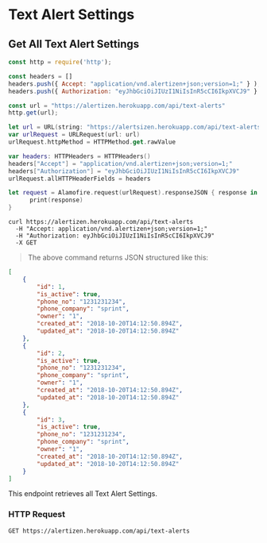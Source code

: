 # Text Alert Settings

## Get All Text Alert Settings

```javascript
const http = require('http');

const headers = []
headers.push({ Accept: "application/vnd.alertizen+json;version=1;" } ); 
headers.push({ Authorization: "eyJhbGciOiJIUzI1NiIsInR5cCI6IkpXVCJ9" } ); 

const url = "https://alertizen.herokuapp.com/api/text-alerts"
http.get(url);
```


```swift
let url = URL(string: "https://alertsizen.herokuapp.com/api/text-alerts")
var urlRequest = URLRequest(url: url)
urlRequest.httpMethod = HTTPMethod.get.rawValue

var headers: HTTPHeaders = HTTPHeaders()
headers["Accept"] = "application/vnd.alertizen+json;version=1;"
headers["Authorization"] = "eyJhbGciOiJIUzI1NiIsInR5cCI6IkpXVCJ9"
urlRequest.allHTTPHeaderFields = headers

let request = Alamofire.request(urlRequest).responseJSON { response in
      print(response)
}
```


```shell
curl https://alertizen.herokuapp.com/api/text-alerts
  -H "Accept: application/vnd.alertizen+json;version=1;"
  -H "Authorization: eyJhbGciOiJIUzI1NiIsInR5cCI6IkpXVCJ9"
  -X GET
```

> The above command returns JSON structured like this:

```json
[
    {
        "id": 1,
        "is_active": true,
        "phone_no": "1231231234",
        "phone_company": "sprint",
        "owner": "1",
        "created_at": "2018-10-20T14:12:50.894Z",
        "updated_at": "2018-10-20T14:12:50.894Z"
    },
    {
        "id": 2,
        "is_active": true,
        "phone_no": "1231231234",
        "phone_company": "sprint",
        "owner": "1",
        "created_at": "2018-10-20T14:12:50.894Z",
        "updated_at": "2018-10-20T14:12:50.894Z"
    },
    {
        "id": 3,
        "is_active": true,
        "phone_no": "1231231234",
        "phone_company": "sprint",
        "owner": "1",
        "created_at": "2018-10-20T14:12:50.894Z",
        "updated_at": "2018-10-20T14:12:50.894Z"
    }
]
```

This endpoint retrieves all Text Alert Settings.

### HTTP Request

`GET https://alertizen.herokuapp.com/api/text-alerts`

